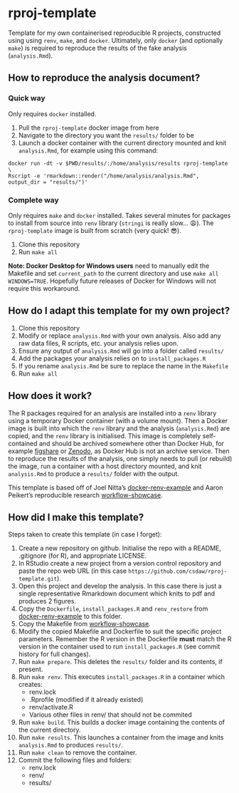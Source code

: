 rproj-template
================

Template for my own containerised reproducible R projects, constructed
using using `renv`, `make`, and `docker`. Ultimately, only `docker` (and
optionally `make`) is required to reproduce the results of the fake
analysis (`analysis.Rmd`).

How to reproduce the analysis document?
---------------------------------------

### Quick way

Only requires `docker` installed.

1.  Pull the `rproj-template` docker image from here
2.  Navigate to the directory you want the `results/` folder to be
3.  Launch a docker container with the current directory mounted and
    knit `analysis.Rmd`, for example using this command:

<!-- -->

    docker run -dt -v $PWD/results/:/home/analysis/results rproj-template \
    Rscript -e 'rmarkdown::render("/home/analysis/analysis.Rmd", output_dir = "results/")'

### Complete way

Only requires `make` and `docker` installed. Takes several minutes for
packages to install from source into `renv` library (`stringi` is really
slow… :weary:). The `rproj-template` image is built from scratch (very
quick! :sunglasses:).

1.  Clone this repository
2.  Run `make all`

**Note: Docker Desktop for Windows users** need to manually edit the
Makefile and set `current_path` to the current directory and use
`make all WINDOWS=TRUE`. Hopefully future releases of Docker for Windows
will not require this workaround.

How do I adapt this template for my own project?
------------------------------------------------

1.  Clone this repository
2.  Modify or replace `analysis.Rmd` with your own analysis. Also add
    any raw data files, R scripts, etc. your analysis relies upon.
3.  Ensure any output of `analysis.Rmd` will go into a folder called
    `results/`
4.  Add the packages your analysis relies on to `install_packages.R`
5.  If you rename `analysis.Rmd` be sure to replace the name in the
    `Makefile`
6.  Run `make all`

How does it work?
-----------------

The R packages required for an analysis are installed into a `renv`
library using a temporary Docker container (with a volume mount). Then a
Docker image is built into which the `renv` library and the analysis
(`analysis.Rmd`) are copied, and the `renv` library is initialised. This
image is completely self-contained and should be archived somewhere
other than Docker Hub, for example [figshare](https://figshare.com) or
[Zenodo](https://zenodo.org), as Docker Hub is not an archive service.
Then to reproduce the results of the analysis, one simply needs to pull
(or rebuild) the image, run a container with a host directory mounted,
and knit `analysis.Rmd` to produce a `results/` folder with the output.

This template is based off of Joel Nitta’s
[docker-renv-example](https://github.com/joelnitta/docker-renv-example)
and Aaron Peikert’s reproducible research
[workflow-showcase](https://github.com/aaronpeikert/workflow-showcase/tree/41e7bc740a9956dea743160aac24e88165b3ec33).

How did I make this template?
-----------------------------

Steps taken to create this template (in case I forget):

1.  Create a new repository on github. Initialise the repo with a
    README, .gitignore (for R), and appropriate LICENSE.
2.  In RStudio create a new project from a version control repository
    and paste the repo web URL (in this case
    `https://github.com/csdaw/rproj-template.git`).
3.  Open this project and develop the analysis. In this case there is
    just a single representative Rmarkdown document which knits to pdf
    and produces 2 figures.
4.  Copy the `Dockerfile`, `install_packages.R` and `renv_restore` from
    [docker-renv-example](https://github.com/joelnitta/docker-renv-example)
    to this folder.
5.  Copy the Makefile from
    [workflow-showcase](https://github.com/aaronpeikert/workflow-showcase/tree/41e7bc740a9956dea743160aac24e88165b3ec33).
6.  Modify the copied Makefile and Dockerfile to suit the specific
    project parameters. Remember the R version in the Dockerfile
    **must** match the R version in the container used to run
    `install_packages.R` (see commit history for full changes).
7.  Run `make prepare`. This deletes the `results/` folder and its
    contents, if present.
8.  Run `make renv`. This executes `install_packages.R` in a container
    which creates:
    -   renv.lock
    -   .Rprofile (modified if it already existed)
    -   renv/activate.R
    -   Various other files in renv/ that should not be commited
9.  Run `make build`. This builds a docker image containing the contents
    of the current directory.
10. Run `make results`. This launches a container from the image and
    knits `analysis.Rmd` to produces `results/`.
11. Run `make clean` to remove the container.
12. Commit the following files and folders:
    -   renv.lock
    -   renv/
    -   results/
